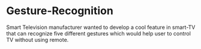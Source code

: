 # Gesture-Recognition
 Smart Television manufacturer wanted to develop a cool feature in smart-TV that can recognize five different gestures which would help user to control TV without using remote.
